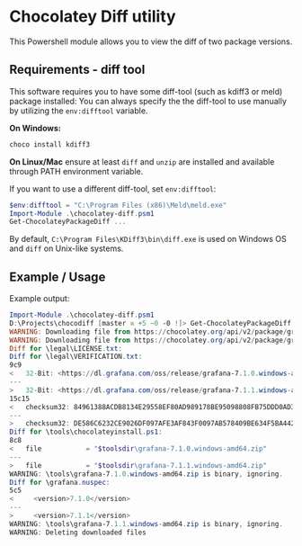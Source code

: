 # Chocolatey Diff utility

This Powershell module allows you to view the diff of two package versions.

## Requirements - diff tool

This software requires you to have some diff-tool (such as kdiff3 or meld) package installed:
You can always specify the the diff-tool to use manually by utilizing the `env:difftool` variable.

**On Windows:**

```powershell
choco install kdiff3
```

**On Linux/Mac** ensure at least `diff` and `unzip` are installed and available through PATH environment variable.

If you want to use a different diff-tool, set `env:difftool`:

```powershell
$env:difftool = "C:\Program Files (x86)\Meld\meld.exe"
Import-Module .\chocolatey-diff.psm1
Get-ChocolateyPackageDiff ...
```

By default, `C:\Program Files\KDiff3\bin\diff.exe` is used on Windows OS and `diff` on Unix-like systems.

## Example / Usage

Example output:

```powershell
Import-Module .\chocolatey-diff.psm1
D:\Projects\chocodiff [master ≡ +5 ~0 -0 !]> Get-ChocolateyPackageDiff -packageName grafana -oldPackageVersion 7.1.0 -newPackageVersion 7.1.1
WARNING: Downloading file from https://chocolatey.org/api/v2/package/grafana/7.1.0
WARNING: Downloading file from https://chocolatey.org/api/v2/package/grafana/7.1.1
Diff for \legal\LICENSE.txt:
Diff for \legal\VERIFICATION.txt:
9c9
<   32-Bit: <https://dl.grafana.com/oss/release/grafana-7.1.0.windows-amd64.zip>
---
>   32-Bit: <https://dl.grafana.com/oss/release/grafana-7.1.1.windows-amd64.zip>
15c15
<   checksum32: 84961388ACDB8134E29558EF80AD989178BE95098808FB75DDD0AD3268BE570C
---
>   checksum32: DE586C6232CE9026DF097AFE3AF843F0097AB578409BE634F5BA4420FF3E786E
Diff for \tools\chocolateyinstall.ps1:
8c8
<   file           = "$toolsdir\grafana-7.1.0.windows-amd64.zip"
---
>   file           = "$toolsdir\grafana-7.1.1.windows-amd64.zip"
WARNING: \tools\grafana-7.1.0.windows-amd64.zip is binary, ignoring.
Diff for \grafana.nuspec:
5c5
<     <version>7.1.0</version>
---
>     <version>7.1.1</version>
WARNING: \tools\grafana-7.1.1.windows-amd64.zip is binary, ignoring.
WARNING: Deleting downloaded files
```
